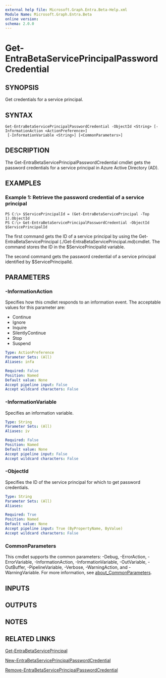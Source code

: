 ```yaml
---
external help file: Microsoft.Graph.Entra.Beta-Help.xml
Module Name: Microsoft.Graph.Entra.Beta
online version:
schema: 2.0.0
---
```


# Get-EntraBetaServicePrincipalPasswordCredential

## SYNOPSIS
Get credentials for a service principal.

## SYNTAX

```
Get-EntraBetaServicePrincipalPasswordCredential -ObjectId <String> [-InformationAction <ActionPreference>]
 [-InformationVariable <String>] [<CommonParameters>]
```

## DESCRIPTION
The Get-EntraBetaServicePrincipalPasswordCredential cmdlet gets the password credentials for a service principal in Azure Active Directory (AD).

## EXAMPLES

### Example 1: Retrieve the password credential of a service principal
```
PS C:\> $ServicePrincipalId = (Get-EntraBetaServicePrincipal -Top 1).ObjectId
PS C:\> Get-EntraBetaServicePrincipalPasswordCredential -ObjectId $ServicePrincipalId
```

The first command gets the ID of a service principal by using the Get-EntraBetaServicePrincipal (./Get-EntraBetaServicePrincipal.md)cmdlet. 
The command stores the ID in the $ServicePrincipalId variable.

The second command gets the password credential of a service principal identified by $ServicePrincipalId.

## PARAMETERS

### -InformationAction
Specifies how this cmdlet responds to an information event.
The acceptable values for this parameter are:

- Continue
- Ignore
- Inquire
- SilentlyContinue
- Stop
- Suspend

```yaml
Type: ActionPreference
Parameter Sets: (All)
Aliases: infa

Required: False
Position: Named
Default value: None
Accept pipeline input: False
Accept wildcard characters: False
```

### -InformationVariable
Specifies an information variable.

```yaml
Type: String
Parameter Sets: (All)
Aliases: iv

Required: False
Position: Named
Default value: None
Accept pipeline input: False
Accept wildcard characters: False
```

### -ObjectId
Specifies the ID of the service principal for which to get password credentials.

```yaml
Type: String
Parameter Sets: (All)
Aliases:

Required: True
Position: Named
Default value: None
Accept pipeline input: True (ByPropertyName, ByValue)
Accept wildcard characters: False
```

### CommonParameters
This cmdlet supports the common parameters: -Debug, -ErrorAction, -ErrorVariable, -InformationAction, -InformationVariable, -OutVariable, -OutBuffer, -PipelineVariable, -Verbose, -WarningAction, and -WarningVariable. For more information, see [about_CommonParameters](https://go.microsoft.com/fwlink/?LinkID=113216).

## INPUTS

## OUTPUTS

## NOTES

## RELATED LINKS

[Get-EntraBetaServicePrincipal]()

[New-EntraBetaServicePrincipalPasswordCredential]()

[Remove-EntraBetaServicePrincipalPasswordCredential]()

